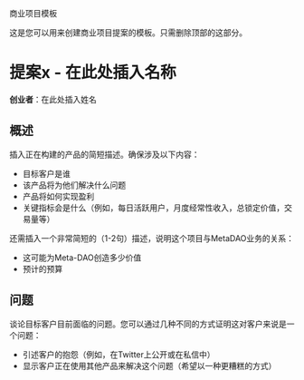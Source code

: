 商业项目模板

这是您可以用来创建商业项目提案的模板。只需删除顶部的这部分。

# 提案x - 在此处插入名称
**创业者**：在此处插入姓名

## 概述
插入正在构建的产品的简短描述。确保涉及以下内容：
- 目标客户是谁
- 该产品将为他们解决什么问题
- 产品将如何实现盈利
- 关键指标会是什么（例如，每日活跃用户，月度经常性收入，总锁定价值，交易量等）

还需插入一个非常简短的（1-2句）描述，说明这个项目与MetaDAO业务的关系：
- 这可能为Meta-DAO创造多少价值
- 预计的预算

## 问题
谈论目标客户目前面临的问题。您可以通过几种不同的方式证明这对客户来说是一个问题：
- 引述客户的抱怨（例如，在Twitter上公开或在私信中）
- 显示客户正在使用其他产品来解决这个问题（希望以一种更糟糕的方式）
